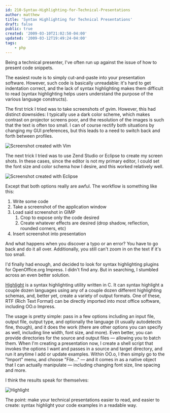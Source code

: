 ```yaml
---
id: 210-Syntax-Highlighting-for-Technical-Presentations
author: matthew
title: 'Syntax Highlighting for Technical Presentations'
draft: false
public: true
created: '2009-03-10T21:02:50-04:00'
updated: '2009-03-12T19:49:24-04:00'
tags:
    - php
---
```

Being a technical presenter, I've often run up against the issue of how to present code snippets.

The easiest route is to simply cut-and-paste into your presentation software. However, such code is basically unreadable: it's hard to get indentation correct, and the lack of syntax highlighting makes them difficult to read (syntax highlighting helps users understand the purpose of the various language constructs).

<!--- EXTENDED -->

The first trick I tried was to take screenshots of gvim. However, this had distinct downsides: I typically use a dark color scheme, which makes contrast on projector screens poor, and the resolution of the images is such that the text is often too small. I can of course rectify both situations by changing my GUI preferences, but this leads to a need to switch back and forth between profiles.

![Screenshot created with Vim](/uploads/2009-03-10-VimExample.png)

The next trick I tried was to use Zend Studio or Eclipse to create my screen shots. In these cases, since the editor is not my primary editor, I could set the font size and color schema how I desire, and this worked relatively well.

![Screenshot created with Eclipse](/uploads/2009-03-10-EclipseExample.png)

Except that both options really are awful. The workflow is something like this:

1. Write some code
2. Take a screenshot of the application window
3. Load said screenshot in GIMP
   1. Crop to expose only the code desired
   2. Create whatever effects are desired (drop shadow, reflection, rounded corners, etc)
4.  Insert screenshot into presentation

And what happens when you discover a typo or an error? You have to go back and do it all over. Additionally, you still can't zoom in on the text if it's too small.

I'd finally had enough, and decided to look for syntax highlighting plugins for OpenOffice.org Impress. I didn't find any. But in searching, I stumbled across an even better solution.

[Highlight](http://www.andre-simon.de/) is a syntax highlighting utility written in C. It can syntax highlight a couple dozen languages using any of a couple dozen different highlighting schemas, and, better yet, create a variety of output formats. One of these, RTF (Rich Text Format) can be directly imported into most office software, including OO.o Impress.

The usage is pretty simple: pass in a few options including an input file, output file, output type, and optionally the language (it usually autodetects fine, though), and it does the work (there are other options you can specify as well, including line width, font size, and more). Even better, you can provide directories for the source and output files — allowing you to batch them. When I'm creating a presentation now, I create a shell script that invokes the options I want and passes in a source and target directory, and run it anytime I add or update examples. Within OO.o, I then simply go to the "Import" menu, and choose "File..." — and it comes in as a native object that I can actually manipulate — including changing font size, line spacing and more.

I think the results speak for themselves:

![Highlight](/uploads/2009-03-10-Highlight.png)

The point: make your technical presentations easier to read, and easier to create: syntax highlight your code examples in a readable way.
